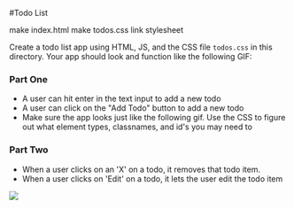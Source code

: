 #Todo List

make index.html
make todos.css
link stylesheet



Create a todo list app using HTML, JS, and the CSS file `todos.css` in this directory.  Your app should look and function like the following GIF:

### Part One

* A user can hit enter in the text input to add a new todo
* A user can click on the "Add Todo" button to add a new todo
* Make sure the app looks just like the following gif.  Use the CSS to figure out what element types, classnames, and id's you may need to <use class=""></use>

### Part Two

* When a user clicks on an 'X' on a todo, it removes that todo item.
* When a user clicks on 'Edit' on a todo, it lets the user edit the todo item


![](http://i.gyazo.com/f5261ff193975c56b6ca3be266a96420.gif)
